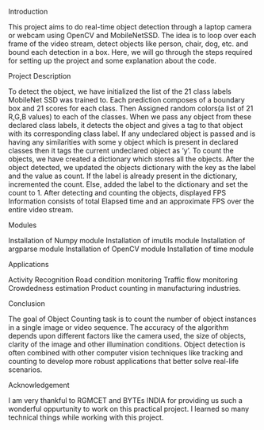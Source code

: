 Introduction

This project aims to do real-time object detection through a laptop camera or webcam using OpenCV and MobileNetSSD. The idea is to loop over each frame of the video stream, detect objects like person, chair, dog, etc. and bound each detection in a box. Here, we will go through the steps required for setting up the project and some explanation about the code.

Project Description

To detect the object, we have initialized the list of the 21 class labels MobileNet SSD was trained to. Each prediction composes of a boundary box and 21 scores for each class. Then Assigned random colors(a list of 21 R,G,B values) to each of the classes. When we pass any object from these declared class labels, it detects the object and gives a tag to that object with its corresponding class label. If any undeclared object is passed and is having any similarities with some y object which is present in declared classes then it tags the current undeclared object as ‘y’. To count the objects, we have created a dictionary which stores all the objects. After the object detected, we updated the objects dictionary with the key as the label and the value as count. If the label is already present in the dictionary, incremented the count. Else, added the label to the dictionary and set the count to 1. After detecting and counting the objects, displayed FPS Information consists of total Elapsed time and an approximate FPS over the entire video stream.

Modules

Installation of Numpy module
Installation of imutils module
Installation of argparse module
Installation of OpenCV module
Installation of time module

Applications

Activity Recognition
Road condition monitoring
Traffic flow monitoring
Crowdedness estimation
Product counting in manufacturing industries.

Conclusion

The goal of Object Counting task is to count the number of object instances in a single image or video sequence. The accuracy of the algorithm depends upon different factors like the camera used, the size of objects, clarity of the image and other illumination conditions. Object detection is often combined with other computer vision techniques like tracking and counting to develop more robust applications that better solve real-life scenarios.

Acknowledgement

I am very thankful to RGMCET and BYTEs INDIA for providing us such a wonderful oppurtunity to work on this practical project. I learned so many technical things while working with this project.
